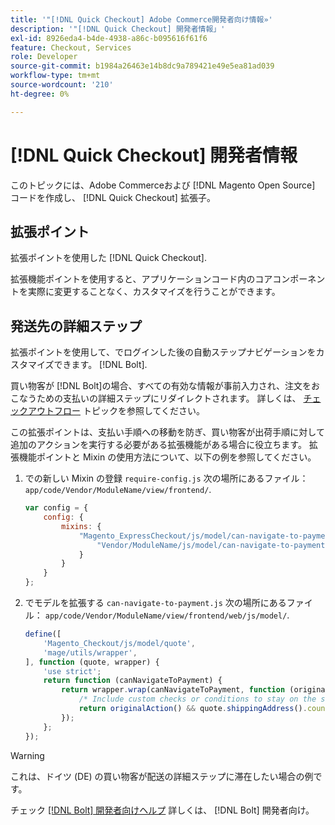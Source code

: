 ```yaml
---
title: '"[!DNL Quick Checkout] Adobe Commerce開発者向け情報»'
description: '"[!DNL Quick Checkout] 開発者情報」'
exl-id: 8926eda4-b4de-4938-a86c-b095616f61f6
feature: Checkout, Services
role: Developer
source-git-commit: b1984a26463e14b8dc9a789421e49e5ea81ad039
workflow-type: tm+mt
source-wordcount: '210'
ht-degree: 0%

---
```


# [!DNL Quick Checkout] 開発者情報

このトピックには、Adobe Commerceおよび [!DNL Magento Open Source] コードを作成し、 [!DNL Quick Checkout] 拡張子。

## 拡張ポイント

拡張ポイントを使用した [!DNL Quick Checkout].

拡張機能ポイントを使用すると、アプリケーションコード内のコアコンポーネントを実際に変更することなく、カスタマイズを行うことができます。

## 発送先の詳細ステップ

拡張ポイントを使用して、でログインした後の自動ステップナビゲーションをカスタマイズできます。 [!DNL Bolt].

買い物客が [!DNL Bolt]の場合、すべての有効な情報が事前入力され、注文をおこなうための支払いの詳細ステップにリダイレクトされます。 詳しくは、 [チェックアウトフロー](https://experienceleague.adobe.com/docs/commerce-merchant-services/quick-checkout/manage-checkout/checkout-flow.html) トピックを参照してください。

この拡張ポイントは、支払い手順への移動を防ぎ、買い物客が出荷手順に対して追加のアクションを実行する必要がある拡張機能がある場合に役立ちます。 拡張機能ポイントと Mixin の使用方法について、以下の例を参照してください。

1. での新しい Mixin の登録 `require-config.js` 次の場所にあるファイル： `app/code/Vendor/ModuleName/view/frontend/`.

   ```js
   var config = {
       config: {
           mixins: {
               "Magento_ExpressCheckout/js/model/can-navigate-to-payment": {
                   "Vendor/ModuleName/js/model/can-navigate-to-payment-mixin": true
               }
           }
       }
   };
   ```

1. でモデルを拡張する `can-navigate-to-payment.js` 次の場所にあるファイル： `app/code/Vendor/ModuleName/view/frontend/web/js/model/`.

   ```js
   define([
       'Magento_Checkout/js/model/quote',
       'mage/utils/wrapper',
   ], function (quote, wrapper) {
       'use strict';
       return function (canNavigateToPayment) {
           return wrapper.wrap(canNavigateToPayment, function (originalAction) {
               /* Include custom checks or conditions to stay on the shipping step,i.e: your shopper is from Germany */
               return originalAction() && quote.shippingAddress().countryId !== 'DE');
           });
       };
   });
   ```

>[!WARNING]
>
> これは、ドイツ (DE) の買い物客が配送の詳細ステップに滞在したい場合の例です。

チェック [[!DNL Bolt] 開発者向けヘルプ](https://help.bolt.com/developers/) 詳しくは、 [!DNL Bolt] 開発者向け。
